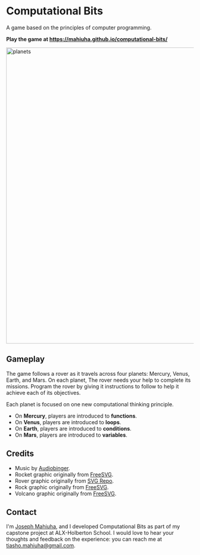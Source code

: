 # Computational Bits

A game based on the principles of computer programming.

**Play the game at <https://mahiuha.github.io/computational-bits/>**

<img width="793" alt="planets" src="https://user-images.githubusercontent.com/35099243/176342024-0655224a-d629-42d3-86eb-613ef201e321.png">

## Gameplay

The game follows a rover as it travels across four planets: Mercury, Venus, Earth, and Mars. On each planet, The rover needs your help to complete its missions. Program the rover by giving it instructions to follow to help it achieve each of its objectives.


Each planet is focused on one new computational thinking principle.

* On **Mercury**, players are introduced to **functions**.
* On **Venus**, players are introduced to **loops**.
* On **Earth**, players are introduced to **conditions**.
* On **Mars**, players are introduced to **variables**.

## Credits

* Music by [Audiobinger](https://freemusicarchive.org/music/Audiobinger/quarantine-beats-vol-2/amerika).
* Rocket graphic originally from [FreeSVG](https://freesvg.org/cartoon-moon-rocket-vector-clip-art).
* Rover graphic originally from [SVG Repo](https://www.svgrepo.com/svg/43211/moon-rover).
* Rock graphic originally from [FreeSVG](https://freesvg.org/ilmenskie-rock-dull-bg2).
* Volcano graphic originally from [FreeSVG](https://freesvg.org/volcano-colour).

## Contact

I'm [Joseph Mahiuha](https://github.com/Mahiuha), and I developed
Computational Bits as part of my capstone project at
ALX-Holberton School.
I would love to hear your thoughts and feedback on the experience: you can reach me at
<tiasho.mahiuha@gmail.com>.
